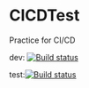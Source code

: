 # CICDTest
Practice for CI/CD

dev: [![Build status](https://build.appcenter.ms/v0.1/apps/a3547211-c19b-4bb5-9734-45757e37d536/branches/test/badge)](https://appcenter.ms)

test:[![Build status](https://build.appcenter.ms/v0.1/apps/06567e3d-c9aa-4694-bfe3-427aa476e06d/branches/test/badge)](https://appcenter.ms)
